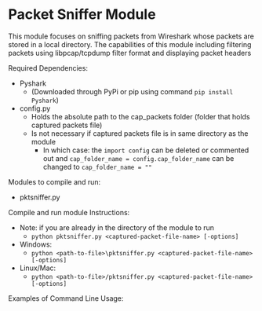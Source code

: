 # Packet Sniffer Module

This module focuses on sniffing packets
from Wireshark whose packets are stored in a local directory.
The capabilities of this module including filtering packets 
using libpcap/tcpdump filter format and displaying packet headers


Required Dependencies:
* Pyshark 
  * (Downloaded through PyPi or pip using command `pip install Pyshark`)
* config.py
  * Holds the absolute path to the cap_packets folder (folder that holds captured packets file)
  * Is not necessary if captured packets file is in same directory as the module
    * In which case: the `import config` can be deleted or commented out and `cap_folder_name = config.cap_folder_name` can be changed to `cap_folder_name = ""`

Modules to compile and run:
* pktsniffer.py

Compile and run module Instructions:
* Note: if you are already in the directory of the module to run
  * `python pktsniffer.py <captured-packet-file-name> [-options]`
* Windows:
  * `python <path-to-file>\pktsniffer.py <captured-packet-file-name> [-options]`
* Linux/Mac:
  * `python <path-to-file>/pktsniffer.py <captured-packet-file-name> [-options]`

Examples of Command Line Usage:
